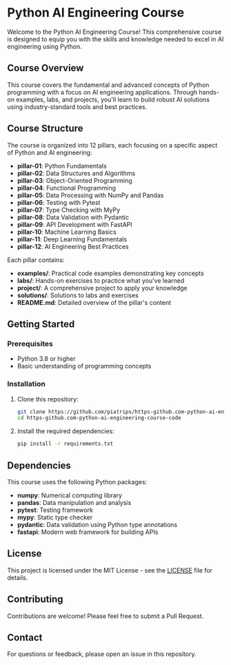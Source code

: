 # Python AI Engineering Course

Welcome to the Python AI Engineering Course! This comprehensive course is designed to equip you with the skills and knowledge needed to excel in AI engineering using Python.

## Course Overview

This course covers the fundamental and advanced concepts of Python programming with a focus on AI engineering applications. Through hands-on examples, labs, and projects, you'll learn to build robust AI solutions using industry-standard tools and best practices.

## Course Structure

The course is organized into 12 pillars, each focusing on a specific aspect of Python and AI engineering:

- **pillar-01**: Python Fundamentals
- **pillar-02**: Data Structures and Algorithms
- **pillar-03**: Object-Oriented Programming
- **pillar-04**: Functional Programming
- **pillar-05**: Data Processing with NumPy and Pandas
- **pillar-06**: Testing with Pytest
- **pillar-07**: Type Checking with MyPy
- **pillar-08**: Data Validation with Pydantic
- **pillar-09**: API Development with FastAPI
- **pillar-10**: Machine Learning Basics
- **pillar-11**: Deep Learning Fundamentals
- **pillar-12**: AI Engineering Best Practices

Each pillar contains:
- **examples/**: Practical code examples demonstrating key concepts
- **labs/**: Hands-on exercises to practice what you've learned
- **project/**: A comprehensive project to apply your knowledge
- **solutions/**: Solutions to labs and exercises
- **README.md**: Detailed overview of the pillar's content

## Getting Started

### Prerequisites

- Python 3.8 or higher
- Basic understanding of programming concepts

### Installation

1. Clone this repository:
   ```bash
   git clone https://github.com/piatrips/https-github.com-python-ai-engineering-course-code.git
   cd https-github.com-python-ai-engineering-course-code
   ```

2. Install the required dependencies:
   ```bash
   pip install -r requirements.txt
   ```

## Dependencies

This course uses the following Python packages:
- **numpy**: Numerical computing library
- **pandas**: Data manipulation and analysis
- **pytest**: Testing framework
- **mypy**: Static type checker
- **pydantic**: Data validation using Python type annotations
- **fastapi**: Modern web framework for building APIs

## License

This project is licensed under the MIT License - see the [LICENSE](LICENSE) file for details.

## Contributing

Contributions are welcome! Please feel free to submit a Pull Request.

## Contact

For questions or feedback, please open an issue in this repository.